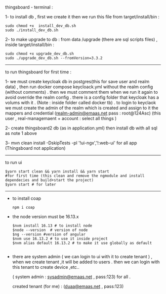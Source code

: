 thingsboard - terminal : 

1- to install db , first we create it then we run this file from target/install/bin : 

```
sudo chmod +x  install_dev_db.sh 
sudo ./install_dev_db.sh 
```

2- to make upgrade to db : from data /upgrade (there are sql scripts files) , inside target/install/bin :

```
sudo chmod +x upgrade_dev_db.sh 
sudo ./upgrade_dev_db.sh --fromVersion=3.3.2
```



***************************

to run thingsboard for first time  : 

1- we must create keycloak db in postgres(this for save user and realm data) , then  run docker compose keycloack.yml without the realm config (without comments) . then we must comment them when we run it again to avoid override the realm config . there is a  config folder that keycloak has a volums with it . (Note : inside folder called docker tb) . to login to keyclaok we must create the admin of the realm which is created and assign to it the mappers and credential (realm-admin@emaas.net pass : root@124Asc) (this user , real-managemaent + account : select all things )

2- create thingsboard2 db (as in application.yml) then install db with all sql as note 1 above

3- mvn clean install -DskipTests -pl '!ui-ngx','!:web-ui' for all app (Thingsboard not application)

***************

to run ui 

```
$yarn start clean && yarn install && yarn start 
#for first time (this clean and remove the ngmodule and install dependecies and build+start the project) 
$yarn start # for later

```



************

* to install coap

  ```
  npm i coap
  ```

* the node version must be 16.13.x

  ```
  $nvm install 16.13 # to install node 
  $node --version  # version of node
  $ng --version #version of angular
  $nvm use 16.13.2 # to use it inside project
  $nvm alias default 16.13.2 # to make it use globally as default
  
  
  ```

  

* there are system admin ( we can login to ui with it to create tenant ) , when we create tenant ,it will be added to users . then we can login with this tenant to create device ,etc.. 

  ( system admin : sysadmin@emaas.net , pass:123) for all .

  created tenant (for me) :  (duaa@emaas.net ,  pass:123)

  

